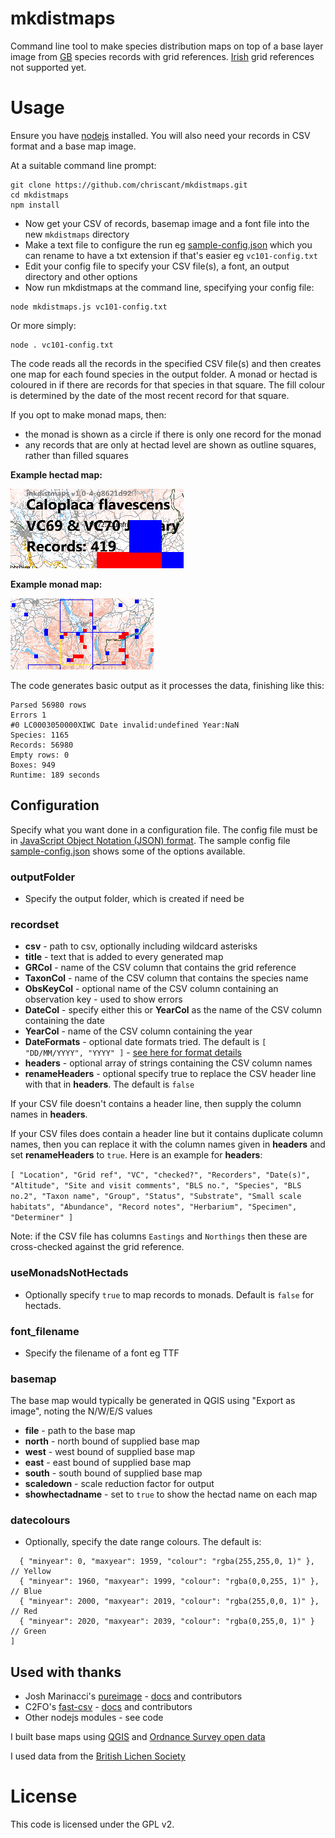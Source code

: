 # mkdistmaps

Command line tool to make species distribution maps on top of a base layer image from 
[GB](https://en.wikipedia.org/wiki/Ordnance_Survey_National_Grid)
species records with grid references.
[Irish](https://en.wikipedia.org/wiki/Irish_grid_reference_system) grid references not supported yet.

# Usage

Ensure you have [nodejs](https://nodejs.org/en/download/) installed.
You will also need your records in CSV format and a base map image.

At a suitable command line prompt:
```
git clone https://github.com/chriscant/mkdistmaps.git
cd mkdistmaps
npm install

```

* Now get your CSV of records, basemap image and a font file into the new `mkdistmaps` directory
* Make a text file to configure the run eg [sample-config.json](sample-config.json) which you can rename to have a txt extension if that's easier eg `vc101-config.txt`
* Edit your config file to specify your CSV file(s), a font, an output directory and other options
* Now run mkdistmaps at the command line, specifying your config file:

```
node mkdistmaps.js vc101-config.txt
```
Or more simply:
```
node . vc101-config.txt
```

The code reads all the records in the specified CSV file(s) and then creates one map for each found species in the output folder.
A monad or hectad is coloured in if there are records for that species in that square.
The fill colour is determined by the date of the most recent record for that square.

If you opt to make monad maps, then:
* the monad is shown as a circle if there is only one record for the monad
* any records that are only at hectad level are shown as outline squares, rather than filled squares

**Example hectad map:**

![Example hectad map](https://raw.githubusercontent.com/chriscant/mkdistmaps/master/docs/example-hectad.png)

**Example monad map:**

![Example monad map](https://raw.githubusercontent.com/chriscant/mkdistmaps/master/docs/example-monad.png)

The code generates basic output as it processes the data, finishing like this:

```...
Parsed 56980 rows
Errors 1
#0 LC0003050000XIWC Date invalid:undefined Year:NaN
Species: 1165
Records: 56980
Empty rows: 0
Boxes: 949
Runtime: 189 seconds
```

## Configuration

Specify what you want done in a configuration file.
The config file must be in [JavaScript Object Notation (JSON) format](https://www.w3schools.com/js/js_json.asp).
The sample config file [sample-config.json](sample-config.json) shows some of the options available.

### outputFolder

* Specify the output folder, which is created if need be

### recordset

* **csv** - path to csv, optionally including wildcard asterisks
* **title** - text that is added to every generated map
* **GRCol** - name of the CSV column that contains the grid reference
* **TaxonCol** - name of the CSV column that contains the species name
* **ObsKeyCol** - optional name of the CSV column containing an observation key - used to show errors
* **DateCol** - specify either this or **YearCol** as the name of the CSV column containing the date
* **YearCol** - name of the CSV column containing the year
* **DateFormats** - optional date formats tried. The default is `[ "DD/MM/YYYY", "YYYY" ]` - [see here for format details](https://momentjs.com/docs/#/parsing/string-formats/)
* **headers** - optional array of strings containing the CSV column names
* **renameHeaders** - optional specify true to replace the CSV header line with that in **headers**. The default is `false`

If your CSV file doesn't contains a header line, then supply the column names in **headers**.

If your CSV files does contain a header line but it contains duplicate column names, then you can replace it with the 
column names given in **headers** and set **renameHeaders** to `true`.  Here is an example for **headers**:

`[ "Location", "Grid ref", "VC", "checked?", "Recorders", "Date(s)", "Altitude", "Site and visit comments", "BLS no.", "Species", "BLS no.2", "Taxon name", "Group", "Status", "Substrate", "Small scale habitats", "Abundance", "Record notes", "Herbarium", "Specimen", "Determiner" ]`

Note: if the CSV file has columns `Eastings` and `Northings` then these are cross-checked against the grid reference.

### useMonadsNotHectads

* Optionally specify `true` to map records to monads. Default is `false` for hectads.

### font_filename

* Specify the filename of a font eg TTF

### basemap

The base map would typically be generated in QGIS using "Export as image", noting the N/W/E/S values

* **file** - path to the base map
* **north** - north bound of supplied base map
* **west** - west bound of supplied base map
* **east** - east bound of supplied base map
* **south** - south bound of supplied base map
* **scaledown** - scale reduction factor for output 
* **showhectadname** - set to `true` to show the hectad name on each map

### datecolours

* Optionally, specify the date range colours. The default is:

```[
  { "minyear": 0, "maxyear": 1959, "colour": "rgba(255,255,0, 1)" },  // Yellow
  { "minyear": 1960, "maxyear": 1999, "colour": "rgba(0,0,255, 1)" }, // Blue
  { "minyear": 2000, "maxyear": 2019, "colour": "rgba(255,0,0, 1)" }, // Red
  { "minyear": 2020, "maxyear": 2039, "colour": "rgba(0,255,0, 1)" }  // Green
]
```

## Used with thanks

* Josh Marinacci's [pureimage](https://www.npmjs.com/package/pureimage) - [docs](http://joshmarinacci.github.io/node-pureimage/) and contributors
* C2FO's  [fast-csv](https://www.npmjs.com/package/fast-csv) - [docs](https://c2fo.io/fast-csv/docs/introduction/getting-started) and contributors
* Other nodejs modules - see code

I built base maps using [QGIS](https://qgis.org/en/site/) and [Ordnance Survey open data](https://www.ordnancesurvey.co.uk/opendatadownload/products.html)

I used data from the [British Lichen Society](https://www.britishlichensociety.org.uk/)

# License

This code is licensed under the GPL v2.
